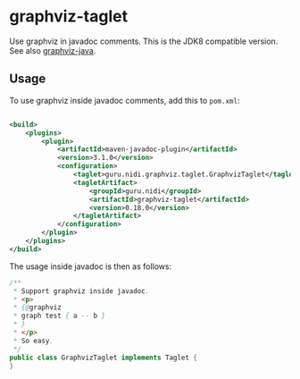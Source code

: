 # graphviz-taglet

Use graphviz in javadoc comments. This is the JDK8 compatible version.
See also [graphviz-java](https://github.com/nidi3/graphviz-java).

## Usage

To use graphviz inside javadoc comments, add this to `pom.xml`:

```xml

<build>
    <plugins>
        <plugin>
            <artifactId>maven-javadoc-plugin</artifactId>
            <version>3.1.0</version>
            <configuration>
                <taglet>guru.nidi.graphviz.taglet.GraphvizTaglet</taglet>
                <tagletArtifact>
                    <groupId>guru.nidi</groupId>
                    <artifactId>graphviz-taglet</artifactId>
                    <version>0.18.0</version>
                </tagletArtifact>
            </configuration>
        </plugin>
    </plugins>
</build>
```

The usage inside javadoc is then as follows:

```java
/**
 * Support graphviz inside javadoc.
 * <p>
 * {@graphviz
 * graph test { a -- b }
 * }
 * </p>
 * So easy.
 */
public class GraphvizTaglet implements Taglet {
}
```

